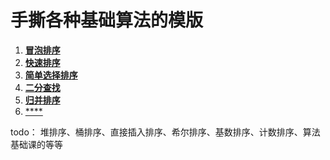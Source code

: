 # 手撕各种基础算法的模版

1. [**冒泡排序**](./算法模版/bubble_sort.h)
2. [**快速排序**](./算法模版/quick_sort.h)
3. [**简单选择排序**](./算法模版/select_sort.h)
4. [**二分查找**](./算法模版/binary_search.h)
5. [**归并排序**](./算法模版/merge_sort.h)
6. [****](./算法模版/xxxx.cpp)

todo：
堆排序、桶排序、直接插入排序、希尔排序、基数排序、计数排序、算法基础课的等等